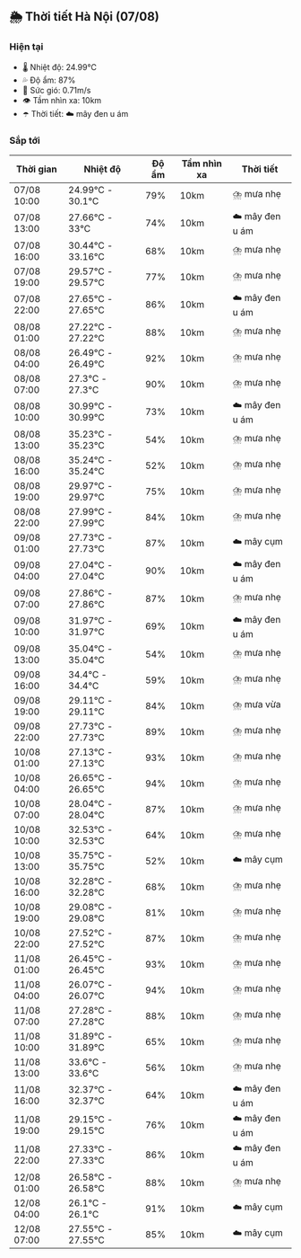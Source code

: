 ## 🌦️ Thời tiết Hà Nội (07/08)

### Hiện tại

- 🌡️ Nhiệt độ: 24.99℃
- 💦 Độ ẩm: 87%
- 💨 Sức gió: 0.71m/s
- 👁️ Tầm nhìn xa: 10km
- ☂️ Thời tiết: ☁️ mây đen u ám

### Sắp tới

| Thời gian | Nhiệt độ | Độ ẩm | Tầm nhìn xa | Thời tiết |
| --- | --- | --- | --- | --- |
| 07/08 10:00 | 24.99℃ - 30.1℃ | 79% | 10km | ⛈️ mưa nhẹ |
| 07/08 13:00 | 27.66℃ - 33℃ | 74% | 10km | ☁️ mây đen u ám |
| 07/08 16:00 | 30.44℃ - 33.16℃ | 68% | 10km | ⛈️ mưa nhẹ |
| 07/08 19:00 | 29.57℃ - 29.57℃ | 77% | 10km | ⛈️ mưa nhẹ |
| 07/08 22:00 | 27.65℃ - 27.65℃ | 86% | 10km | ☁️ mây đen u ám |
| 08/08 01:00 | 27.22℃ - 27.22℃ | 88% | 10km | ⛈️ mưa nhẹ |
| 08/08 04:00 | 26.49℃ - 26.49℃ | 92% | 10km | ⛈️ mưa nhẹ |
| 08/08 07:00 | 27.3℃ - 27.3℃ | 90% | 10km | ⛈️ mưa nhẹ |
| 08/08 10:00 | 30.99℃ - 30.99℃ | 73% | 10km | ☁️ mây đen u ám |
| 08/08 13:00 | 35.23℃ - 35.23℃ | 54% | 10km | ⛈️ mưa nhẹ |
| 08/08 16:00 | 35.24℃ - 35.24℃ | 52% | 10km | ⛈️ mưa nhẹ |
| 08/08 19:00 | 29.97℃ - 29.97℃ | 75% | 10km | ⛈️ mưa nhẹ |
| 08/08 22:00 | 27.99℃ - 27.99℃ | 84% | 10km | ⛈️ mưa nhẹ |
| 09/08 01:00 | 27.73℃ - 27.73℃ | 87% | 10km | ☁️ mây cụm |
| 09/08 04:00 | 27.04℃ - 27.04℃ | 90% | 10km | ☁️ mây đen u ám |
| 09/08 07:00 | 27.86℃ - 27.86℃ | 87% | 10km | ⛈️ mưa nhẹ |
| 09/08 10:00 | 31.97℃ - 31.97℃ | 69% | 10km | ☁️ mây đen u ám |
| 09/08 13:00 | 35.04℃ - 35.04℃ | 54% | 10km | ⛈️ mưa nhẹ |
| 09/08 16:00 | 34.4℃ - 34.4℃ | 59% | 10km | ⛈️ mưa nhẹ |
| 09/08 19:00 | 29.11℃ - 29.11℃ | 84% | 10km | ⛈️ mưa vừa |
| 09/08 22:00 | 27.73℃ - 27.73℃ | 89% | 10km | ⛈️ mưa nhẹ |
| 10/08 01:00 | 27.13℃ - 27.13℃ | 93% | 10km | ⛈️ mưa nhẹ |
| 10/08 04:00 | 26.65℃ - 26.65℃ | 94% | 10km | ⛈️ mưa nhẹ |
| 10/08 07:00 | 28.04℃ - 28.04℃ | 87% | 10km | ⛈️ mưa nhẹ |
| 10/08 10:00 | 32.53℃ - 32.53℃ | 64% | 10km | ⛈️ mưa nhẹ |
| 10/08 13:00 | 35.75℃ - 35.75℃ | 52% | 10km | ☁️ mây cụm |
| 10/08 16:00 | 32.28℃ - 32.28℃ | 68% | 10km | ⛈️ mưa nhẹ |
| 10/08 19:00 | 29.08℃ - 29.08℃ | 81% | 10km | ⛈️ mưa nhẹ |
| 10/08 22:00 | 27.52℃ - 27.52℃ | 87% | 10km | ⛈️ mưa nhẹ |
| 11/08 01:00 | 26.45℃ - 26.45℃ | 93% | 10km | ⛈️ mưa nhẹ |
| 11/08 04:00 | 26.07℃ - 26.07℃ | 94% | 10km | ⛈️ mưa nhẹ |
| 11/08 07:00 | 27.28℃ - 27.28℃ | 88% | 10km | ⛈️ mưa nhẹ |
| 11/08 10:00 | 31.89℃ - 31.89℃ | 65% | 10km | ⛈️ mưa nhẹ |
| 11/08 13:00 | 33.6℃ - 33.6℃ | 56% | 10km | ⛈️ mưa nhẹ |
| 11/08 16:00 | 32.37℃ - 32.37℃ | 64% | 10km | ☁️ mây đen u ám |
| 11/08 19:00 | 29.15℃ - 29.15℃ | 76% | 10km | ☁️ mây đen u ám |
| 11/08 22:00 | 27.33℃ - 27.33℃ | 86% | 10km | ☁️ mây đen u ám |
| 12/08 01:00 | 26.58℃ - 26.58℃ | 88% | 10km | ⛈️ mưa nhẹ |
| 12/08 04:00 | 26.1℃ - 26.1℃ | 91% | 10km | ☁️ mây cụm |
| 12/08 07:00 | 27.55℃ - 27.55℃ | 85% | 10km | ☁️ mây cụm |
